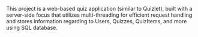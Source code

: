 This project is a web-based quiz application (similar to Quizlet), built with a server-side focus that utilizes multi-threading for efficient request handling and stores information regarding to Users, Quizzes, QuizItems, and more using SQL database.
